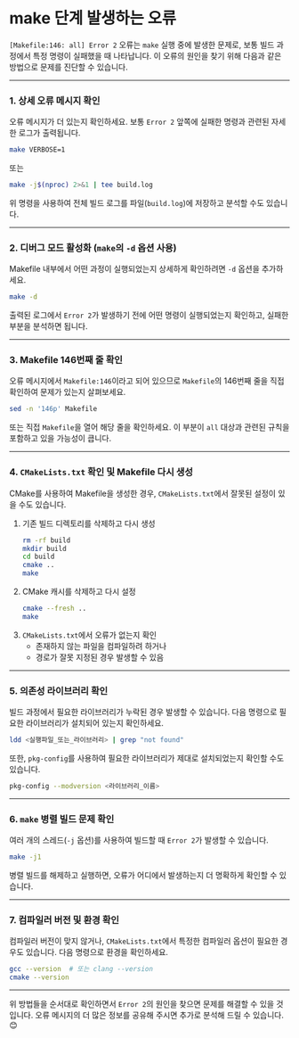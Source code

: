 
# make 단계 발생하는 오류 
`[Makefile:146: all] Error 2` 오류는 `make` 실행 중에 발생한 문제로, 보통 빌드 과정에서 특정 명령이 실패했을 때 나타납니다. 이 오류의 원인을 찾기 위해 다음과 같은 방법으로 문제를 진단할 수 있습니다.  

---

### 1. **상세 오류 메시지 확인**
오류 메시지가 더 있는지 확인하세요. 보통 `Error 2` 앞쪽에 실패한 명령과 관련된 자세한 로그가 출력됩니다.  

```sh
make VERBOSE=1
```
또는  
```sh
make -j$(nproc) 2>&1 | tee build.log
```
위 명령을 사용하여 전체 빌드 로그를 파일(`build.log`)에 저장하고 분석할 수도 있습니다.  

---

### 2. **디버그 모드 활성화 (`make`의 `-d` 옵션 사용)**
Makefile 내부에서 어떤 과정이 실행되었는지 상세하게 확인하려면 `-d` 옵션을 추가하세요.  

```sh
make -d
```
출력된 로그에서 `Error 2`가 발생하기 전에 어떤 명령이 실행되었는지 확인하고, 실패한 부분을 분석하면 됩니다.  

---

### 3. **Makefile 146번째 줄 확인**
오류 메시지에서 `Makefile:146`이라고 되어 있으므로 `Makefile`의 146번째 줄을 직접 확인하여 문제가 있는지 살펴보세요.  

```sh
sed -n '146p' Makefile
```
또는 직접 `Makefile`을 열어 해당 줄을 확인하세요. 이 부분이 `all` 대상과 관련된 규칙을 포함하고 있을 가능성이 큽니다.  

---

### 4. **`CMakeLists.txt` 확인 및 Makefile 다시 생성**
CMake를 사용하여 Makefile을 생성한 경우, `CMakeLists.txt`에서 잘못된 설정이 있을 수도 있습니다.  

1. 기존 빌드 디렉토리를 삭제하고 다시 생성  
    ```sh
    rm -rf build
    mkdir build
    cd build
    cmake ..
    make
    ```
2. CMake 캐시를 삭제하고 다시 설정  
    ```sh
    cmake --fresh ..
    make
    ```
3. `CMakeLists.txt`에서 오류가 없는지 확인  
   - 존재하지 않는 파일을 컴파일하려 하거나  
   - 경로가 잘못 지정된 경우 발생할 수 있음  

---

### 5. **의존성 라이브러리 확인**
빌드 과정에서 필요한 라이브러리가 누락된 경우 발생할 수 있습니다. 다음 명령으로 필요한 라이브러리가 설치되어 있는지 확인하세요.  

```sh
ldd <실행파일_또는_라이브러리> | grep "not found"
```
또한, `pkg-config`를 사용하여 필요한 라이브러리가 제대로 설치되었는지 확인할 수도 있습니다.  

```sh
pkg-config --modversion <라이브러리_이름>
```

---

### 6. **`make` 병렬 빌드 문제 확인**
여러 개의 스레드(`-j` 옵션)를 사용하여 빌드할 때 `Error 2`가 발생할 수 있습니다.  

```sh
make -j1
```
병렬 빌드를 해제하고 실행하면, 오류가 어디에서 발생하는지 더 명확하게 확인할 수 있습니다.  

---

### 7. **컴파일러 버전 및 환경 확인**
컴파일러 버전이 맞지 않거나, `CMakeLists.txt`에서 특정한 컴파일러 옵션이 필요한 경우도 있습니다. 다음 명령으로 환경을 확인하세요.  

```sh
gcc --version  # 또는 clang --version
cmake --version
```

---

위 방법들을 순서대로 확인하면서 `Error 2`의 원인을 찾으면 문제를 해결할 수 있을 것입니다. 오류 메시지의 더 많은 정보를 공유해 주시면 추가로 분석해 드릴 수 있습니다. 😊